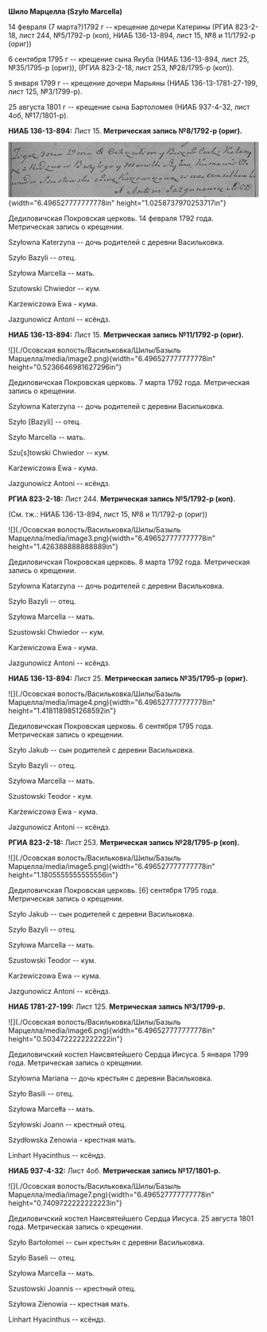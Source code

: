 **Шило Марцелла (Szyło Marcella)**

14 февраля (7 марта?)1792 г -- крещение дочери Катерины (РГИА 823-2-18,
лист 244, №5/1792-р (коп), НИАБ 136-13-894, лист 15, №8 и 11/1792-р
(ориг))

6 сентября 1795 г -- крещение сына Якуба (НИАБ 136-13-894, лист 25,
№35/1795-р (ориг)), (РГИА 823-2-18, лист 253, №28/1795-р (коп)).

5 января 1799 г -- крещение дочери Марьяны (НИАБ 136-13-1781-27-199,
лист 125, №3/1799-р).

25 августа 1801 г -- крещение сына Бартоломея (НИАБ 937-4-32, лист 4об,
№17/1801-р).

**НИАБ 136-13-894:** Лист 15. **Метрическая запись №8/1792-р (ориг).**

![](./media/c6111f752ec7f82dc4fd14d827bad41e9b9a913b.png){width="6.496527777777778in"
height="1.0258737970253717in"}

Дедиловичская Покровская церковь. 14 февраля 1792 года. Метрическая
запись о крещении.

Szyłowna Katerzyna -- дочь родителей с деревни Васильковка.

Szyło Bazyli -- отец.

Szyłowa Marcella -- мать.

Szutowski Chwiedor -- кум.

Karżewiczowa Ewa - кума.

Jazgunowicz Antoni -- ксёндз.

**НИАБ 136-13-894:** Лист 15. **Метрическая запись №11/1792-р (ориг).**

![](./Осовская волость/Васильковка/Шилы/Базыль Марцелла/media/image2.png){width="6.496527777777778in"
height="0.5236646981627296in"}

Дедиловичская Покровская церковь. 7 марта 1792 года. Метрическая запись
о крещении.

Szyłowna Katerzyna -- дочь родителей с деревни Васильковка.

Szyło \[Bazyli\] -- отец.

Szyło Marcella -- мать.

Szu\[s\]towski Chwiedor -- кум.

Karżewiczowa Ewa - кума.

Jazgunowicz Antoni -- ксёндз.

**РГИА 823-2-18:** Лист 244. **Метрическая запись №5/1792-р (коп).**

(См. тж.: НИАБ 136-13-894, лист 15, №8 и 11/1792-р (ориг))

![](./Осовская волость/Васильковка/Шилы/Базыль Марцелла/media/image3.png){width="6.496527777777778in"
height="1.426388888888889in"}

Дедиловичская Покровская церковь. 8 марта 1792 года. Метрическая запись
о крещении.

Szyłowna Katarzyna -- дочь родителей с деревни Васильковка.

Szyło Bazyli -- отец.

Szyłowa Marcella -- мать.

Szustowski Chwiedor -- кум.

Karżewiczowa Ewa - кума.

Jazgunowicz Antoni -- ксёндз.

**НИАБ 136-13-894:** Лист 25. **Метрическая запись №35/1795-р (ориг).**

![](./Осовская волость/Васильковка/Шилы/Базыль Марцелла/media/image4.png){width="6.496527777777778in"
height="1.4181189851268592in"}

Дедиловичская Покровская церковь. 6 сентября 1795 года. Метрическая
запись о крещении.

Szyło Jakub -- сын родителей с деревни Васильковка.

Szyło Bazyli -- отец.

Szyłowa Marcella -- мать.

Szustowski Teodor - кум.

Karżewiczowa Ewa - кума.

Jazgunowicz Antoni -- ксёндз.

**РГИА 823-2-18:** Лист 253. **Метрическая запись №28/1795-р (коп).**

![](./Осовская волость/Васильковка/Шилы/Базыль Марцелла/media/image5.png){width="6.496527777777778in"
height="1.1805555555555556in"}

Дедиловичская Покровская церковь. \[6\] сентября 1795 года. Метрическая
запись о крещении.

Szyło Jakub -- сын родителей с деревни Васильковка.

Szyło Bazyli -- отец.

Szyłowa Marcella -- мать.

Szustowski Teodor -- кум.

Karżewiczowa Ewa -- кума.

Jazgunowicz Antoni -- ксёндз.

**НИАБ 1781-27-199:** Лист 125. **Метрическая запись №3/1799-р.**

![](./Осовская волость/Васильковка/Шилы/Базыль Марцелла/media/image6.png){width="6.496527777777778in"
height="0.5034722222222222in"}

Дедиловичский костел Наисвятейшего Сердца Иисуса. 5 января 1799 года.
Метрическая запись о крещении.

Szyłowna Mariana -- дочь крестьян с деревни Васильковка.

Szyło Basili -- отец.

Szyłowa Marcełła -- мать.

Szyłowski Joann -- крестный отец.

Szydłowska Zenowia - крестная мать.

Linhart Hyacinthus -- ксёндз.

**НИАБ 937-4-32:** Лист 4об. **Метрическая запись №17/1801-р.**

![](./Осовская волость/Васильковка/Шилы/Базыль Марцелла/media/image7.png){width="6.496527777777778in"
height="0.7409722222222223in"}

Дедиловичский костел Наисвятейшего Сердца Иисуса. 25 августа 1801 года.
Метрическая запись о крещении.

Szyło Bartołomei -- сын крестьян с деревни Васильковка.

Szyło Baseli -- отец.

Szyłowa Marcella -- мать.

Szustowski Joannis -- крестный отец.

Szyłowa Zienowia -- крестная мать.

Linhart Hyacinthus -- ксёндз.
